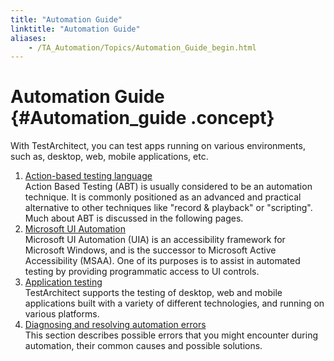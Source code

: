 ```yaml
--- 
title: "Automation Guide"
linktitle: "Automation Guide"
aliases: 
    - /TA_Automation/Topics/Automation_Guide_begin.html
---
```

# Automation Guide {#Automation_guide .concept}

With TestArchitect, you can test apps running on various environments, such as, desktop, web, mobile applications, etc.

1.  [Action-based testing language](../../TA_Automation/Topics/Action_based_testing_language.html)  
Action Based Testing \(ABT\) is usually considered to be an automation technique. It is commonly positioned as an advanced and practical alternative to other techniques like "record & playback" or "scripting". Much about ABT is discussed in the following pages.
2.  [Microsoft UI Automation](../../TA_Automation/Topics/aut_Using_UIA.html)  
Microsoft UI Automation \(UIA\) is an accessibility framework for Microsoft Windows, and is the successor to Microsoft Active Accessibility \(MSAA\). One of its purposes is to assist in automated testing by providing programmatic access to UI controls.
3.  [Application testing](../../TA_Automation/Topics/aut_app_testing.html)  
TestArchitect supports the testing of desktop, web and mobile applications built with a variety of different technologies, and running on various platforms.
4.  [Diagnosing and resolving automation errors](../../TA_FAQ/Topics/faq.automation_error.html)  
This section describes possible errors that you might encounter during automation, their common causes and possible solutions.


